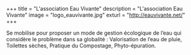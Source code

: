 +++
title = "L'association Eau Vivante"
description = "L'association Eau Vivante"
image = "logo_eauvivante.jpg"
exturl = "http://eauvivante.net/"
+++

Se mobilise pour proposer un mode de gestion écologique de l’eau qui considère le problème dans sa globalité : Valorisation de l’eau de pluie, Toilettes sèches, Pratique du Compostage, Phyto-épuration.
